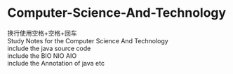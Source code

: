 # Computer-Science-And-Technology
换行使用空格+空格+回车  
Study Notes for the Computer Science And Technology  
include the java source code  
include the BIO NIO AIO  
include the Annotation of java etc
